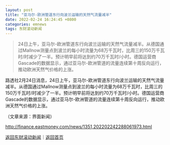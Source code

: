 ```yaml
---
layout: post
title: "亚马尔-欧洲管道东行向波兰运输的天然气流量减半"
date: 2022-02-24 16:24:45 +0800
categories: emnews
tags: 东财滚动新闻
---
```

> 24日上午，亚马尔-欧洲管道东行向波兰运输的天然气流量减半。从德国通过Mallnow测量点到波兰的每小时流量为68万千瓦时，比周三的150万千瓦时/时减少了一半。预计明早前将达到约70万千瓦时/小时。德国运营商Gascade的数据显示，通过亚马尔-欧洲管道的流量连续第十周反向运行，推动欧洲天然气价格的上涨。

<p>路透社2月24日消息，24日上午，亚马尔-欧洲管道东行向波兰运输的天然气流量减半。从德国通过Mallnow测量点到波兰的每小时流量为68万千瓦时，比周三的150万千瓦时/时减少了一半。预计明早前将达到约70万千瓦时/小时。德国运营商Gascade的数据显示，通过亚马尔-欧洲管道的流量连续第十周反向运行，推动欧洲天然气价格的上涨。</p><p class="em_media">（文章来源：界面新闻）</p>

<http://finance.eastmoney.com/news/1351,202202242288061973.html>

[返回东财滚动新闻](//finews.withounder.com/emnews/)｜[返回首页](//finews.withounder.com/)